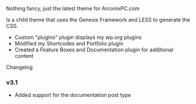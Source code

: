 Nothing fancy, just the latest theme for ArconixPC.com

Is a child theme that uses the Genesis Framework and LESS to generate the CSS.

* Custom "plugins" plugin displays my wp.org plugins
* Modified my Shortcodes and Portfolio plugin
* Created a Feature Boxes and Documentation plugin for additional content

Changelog

### v3.1
* Added support for the documentation post type